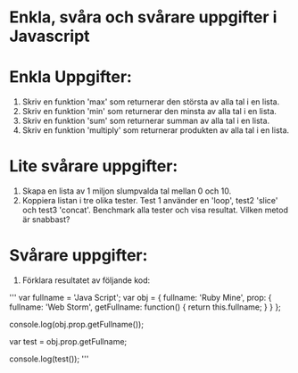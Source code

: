 # Enkla, svåra och svårare uppgifter i Javascript

# Enkla Uppgifter:
1. Skriv en funktion 'max' som returnerar den största av alla tal i en lista.
2. Skriv en funktion 'min' som returnerar den minsta av alla tal i en lista.
3. Skriv en funktion 'sum' som returnerar summan av alla tal i en lista.
4. Skriv en funktion 'multiply' som returnerar produkten av alla tal i en lista.


# Lite svårare uppgifter:
1. Skapa en lista av 1 miljon slumpvalda tal mellan 0 och 10.
2. Koppiera listan i tre olika tester. Test 1 använder en 'loop', test2 'slice' och test3 'concat'. Benchmark alla tester och visa resultat. Vilken metod är snabbast?


# Svårare uppgifter:
1. Förklara resultatet av följande kod:

'''
var fullname = 'Java Script';
var obj = {
   fullname: 'Ruby Mine',
   prop: {
      fullname: 'Web Storm',
      getFullname: function() {
         return this.fullname;
      }
   }
};

console.log(obj.prop.getFullname());

var test = obj.prop.getFullname;

console.log(test());
'''

